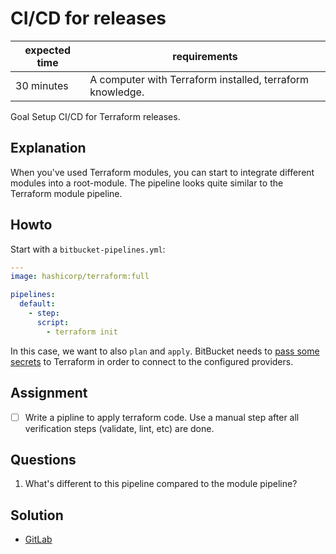 # CI/CD for releases

|expected time|requirements                                             |
|-------------|---------------------------------------------------------|
|30 minutes   |A computer with Terraform installed, terraform knowledge.|

Goal Setup CI/CD for Terraform releases.

## Explanation

When you've used Terraform modules, you can start to integrate different modules into a root-module. The pipeline looks quite similar to the Terraform module pipeline.

## Howto

Start with a `bitbucket-pipelines.yml`:


```yaml
---
image: hashicorp/terraform:full

pipelines:
  default:
    - step:
      script:
        - terraform init
```

In this case, we want to also `plan` and `apply`. BitBucket needs to [pass some secrets](https://support.atlassian.com/bitbucket-cloud/docs/variables-and-secrets/) to Terraform in order to connect to the configured providers.

## Assignment

- [ ] Write a pipline to apply terraform code. Use a manual step after all verification steps (validate, lint, etc) are done.

## Questions

1. What's different to this pipeline compared to the module pipeline?

## Solution

- [GitLab](4-cicd-for-releases-gitlab.yml)
